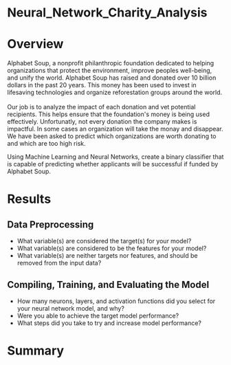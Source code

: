 # Neural_Network_Charity_Analysis

# Overview
Alphabet Soup, a nonprofit philanthropic foundation dedicated to helping organizations that protect the environment, improve peoples well-being, and unify the world.  Alphabet Soup has raised and donated over 10 billion dollars in the past 20 years.  This money has been used to invest in lifesaving technologies and organize reforestation groups around the world.  
<br>
Our job is to analyze the impact of each donation and vet potential recipients.  This helps ensure that the foundation's money is being used effectively.  Unfortunatly, not every donation the company makes is impactful.  In some cases an organization will take the monay and disappear.  We have been asked to predict which organizations are worth donating to and which are too high risk. 
<br>

Using Machine Learning and Neural Networks, create a binary classifier that is capable of predicting whether applicants will be successful if funded by Alphabet Soup.

# Results

## Data Preprocessing
- What variable(s) are considered the target(s) for your model?
- What variable(s) are considered to be the features for your model?
- What variable(s) are neither targets nor features, and should be removed from the input data?

## Compiling, Training, and Evaluating the Model
- How many neurons, layers, and activation functions did you select for your neural network model, and why?
- Were you able to achieve the target model performance?
- What steps did you take to try and increase model performance?

# Summary
